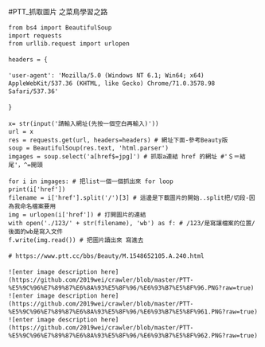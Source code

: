 ﻿#PTT_抓取圖片   之菜鳥學習之路

    from bs4 import BeautifulSoup
    import requests
    from urllib.request import urlopen
    
    headers = {
    
    'user-agent': 'Mozilla/5.0 (Windows NT 6.1; Win64; x64) AppleWebKit/537.36 (KHTML, like Gecko) Chrome/71.0.3578.98 Safari/537.36'
    
    }
    
    x= str(input('請輸入網址(先按一個空白再輸入)'))
    url = x
    res = requests.get(url, headers=headers) # 網址下面-參考Beauty版
    soup = BeautifulSoup(res.text, 'html.parser')
    imgages = soup.select('a[href$=jpg]') # 抓取a連結 href 的網址 #'＄＝結尾'，^=開頭
    
    for i in imgages: # 把list一個一個抓出來 for loop
    print(i['href'])
    filename = i['href'].split('/')[3] # 這邊是下載圖片的開始..split把/切段-因為我命名檔案要用
    img = urlopen(i['href']) # 打開圖片的連結
    with open('./123/' + str(filename), 'wb') as f: # /123/是寫讓檔案的位置/後面的wb是寫入文件
    f.write(img.read()) # 把圖片讀出來 寫進去
    
    # https://www.ptt.cc/bbs/Beauty/M.1548652105.A.240.html
    
    ![enter image description here](https://github.com/2019wei/crawler/blob/master/PTT-%E5%9C%96%E7%89%87%E6%8A%93%E5%8F%96/%E6%93%B7%E5%8F%96.PNG?raw=true)
    ![enter image description here](https://github.com/2019wei/crawler/blob/master/PTT-%E5%9C%96%E7%89%87%E6%8A%93%E5%8F%96/%E6%93%B7%E5%8F%961.PNG?raw=true)
    ![enter image description here](https://github.com/2019wei/crawler/blob/master/PTT-%E5%9C%96%E7%89%87%E6%8A%93%E5%8F%96/%E6%93%B7%E5%8F%962.PNG?raw=true)
